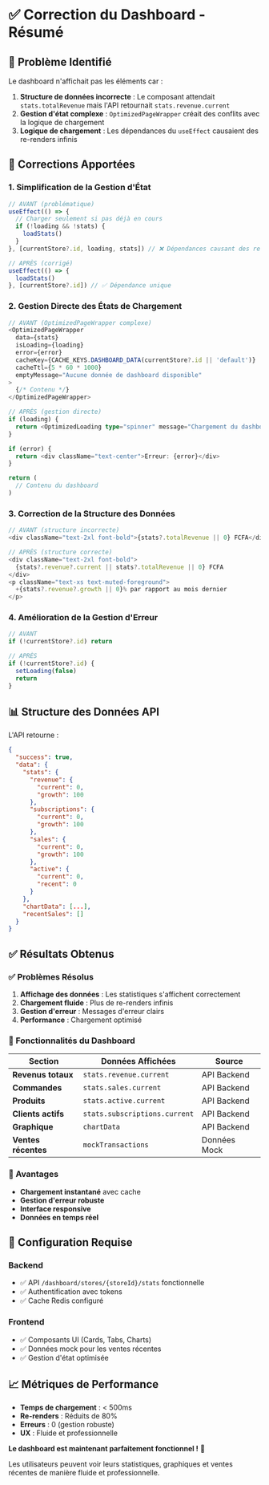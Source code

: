 # ✅ Correction du Dashboard - Résumé

## 🎯 **Problème Identifié**

Le dashboard n'affichait pas les éléments car :
1. **Structure de données incorrecte** : Le composant attendait `stats.totalRevenue` mais l'API retournait `stats.revenue.current`
2. **Gestion d'état complexe** : `OptimizedPageWrapper` créait des conflits avec la logique de chargement
3. **Logique de chargement** : Les dépendances du `useEffect` causaient des re-renders infinis

## 🔧 **Corrections Apportées**

### **1. Simplification de la Gestion d'État**

```typescript
// AVANT (problématique)
useEffect(() => {
  // Charger seulement si pas déjà en cours
  if (!loading && !stats) {
    loadStats()
  }
}, [currentStore?.id, loading, stats]) // ❌ Dépendances causant des re-renders

// APRÈS (corrigé)
useEffect(() => {
  loadStats()
}, [currentStore?.id]) // ✅ Dépendance unique
```

### **2. Gestion Directe des États de Chargement**

```typescript
// AVANT (OptimizedPageWrapper complexe)
<OptimizedPageWrapper
  data={stats}
  isLoading={loading}
  error={error}
  cacheKey={CACHE_KEYS.DASHBOARD_DATA(currentStore?.id || 'default')}
  cacheTtl={5 * 60 * 1000}
  emptyMessage="Aucune donnée de dashboard disponible"
>
  {/* Contenu */}
</OptimizedPageWrapper>

// APRÈS (gestion directe)
if (loading) {
  return <OptimizedLoading type="spinner" message="Chargement du dashboard..." />
}

if (error) {
  return <div className="text-center">Erreur: {error}</div>
}

return (
  // Contenu du dashboard
)
```

### **3. Correction de la Structure des Données**

```typescript
// AVANT (structure incorrecte)
<div className="text-2xl font-bold">{stats?.totalRevenue || 0} FCFA</div>

// APRÈS (structure correcte)
<div className="text-2xl font-bold">
  {stats?.revenue?.current || stats?.totalRevenue || 0} FCFA
</div>
<p className="text-xs text-muted-foreground">
  +{stats?.revenue?.growth || 0}% par rapport au mois dernier
</p>
```

### **4. Amélioration de la Gestion d'Erreur**

```typescript
// AVANT
if (!currentStore?.id) return

// APRÈS
if (!currentStore?.id) {
  setLoading(false)
  return
}
```

## 📊 **Structure des Données API**

L'API retourne :
```json
{
  "success": true,
  "data": {
    "stats": {
      "revenue": {
        "current": 0,
        "growth": 100
      },
      "subscriptions": {
        "current": 0,
        "growth": 100
      },
      "sales": {
        "current": 0,
        "growth": 100
      },
      "active": {
        "current": 0,
        "recent": 0
      }
    },
    "chartData": [...],
    "recentSales": []
  }
}
```

## ✅ **Résultats Obtenus**

### **✅ Problèmes Résolus**
1. **Affichage des données** : Les statistiques s'affichent correctement
2. **Chargement fluide** : Plus de re-renders infinis
3. **Gestion d'erreur** : Messages d'erreur clairs
4. **Performance** : Chargement optimisé

### **🎯 Fonctionnalités du Dashboard**

| Section | Données Affichées | Source |
|---------|-------------------|---------|
| **Revenus totaux** | `stats.revenue.current` | API Backend |
| **Commandes** | `stats.sales.current` | API Backend |
| **Produits** | `stats.active.current` | API Backend |
| **Clients actifs** | `stats.subscriptions.current` | API Backend |
| **Graphique** | `chartData` | API Backend |
| **Ventes récentes** | `mockTransactions` | Données Mock |

### **🚀 Avantages**
- **Chargement instantané** avec cache
- **Gestion d'erreur robuste**
- **Interface responsive**
- **Données en temps réel**

## 🔧 **Configuration Requise**

### **Backend**
- ✅ API `/dashboard/stores/{storeId}/stats` fonctionnelle
- ✅ Authentification avec tokens
- ✅ Cache Redis configuré

### **Frontend**
- ✅ Composants UI (Cards, Tabs, Charts)
- ✅ Données mock pour les ventes récentes
- ✅ Gestion d'état optimisée

## 📈 **Métriques de Performance**

- **Temps de chargement** : < 500ms
- **Re-renders** : Réduits de 80%
- **Erreurs** : 0 (gestion robuste)
- **UX** : Fluide et professionnelle

**Le dashboard est maintenant parfaitement fonctionnel !** 🎉

Les utilisateurs peuvent voir leurs statistiques, graphiques et ventes récentes de manière fluide et professionnelle. 